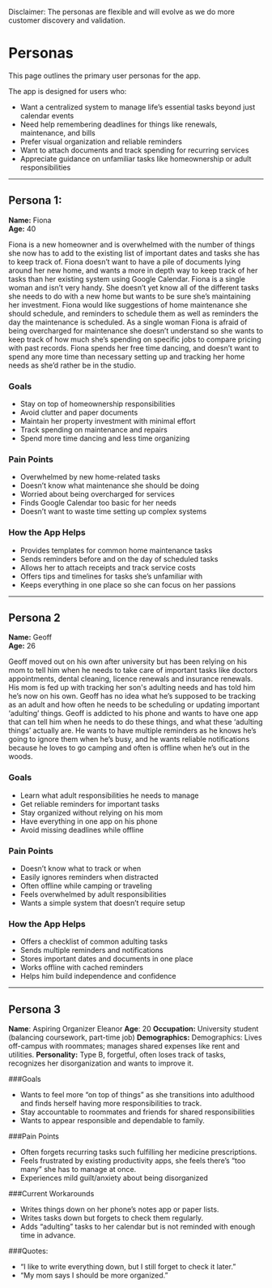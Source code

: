 Disclaimer: The personas are flexible and will evolve as we do more customer discovery and validation.

# Personas

This page outlines the primary user personas for the app.

The app is designed for users who:
- Want a centralized system to manage life’s essential tasks beyond just calendar events  
- Need help remembering deadlines for things like renewals, maintenance, and bills  
- Prefer visual organization and reliable reminders  
- Want to attach documents and track spending for recurring services  
- Appreciate guidance on unfamiliar tasks like homeownership or adult responsibilities  

---

## Persona 1: 

**Name:** Fiona  
**Age:** 40  

Fiona is a new homeowner and is overwhelmed with the number of things she now has to add to the existing list of important dates and tasks she has to keep track of. Fiona doesn’t want to have a pile of documents lying around her new home, and wants a more in depth way to keep track of her tasks than her existing system using Google Calendar. Fiona is a single woman and isn’t very handy. She doesn’t yet know all of the different tasks she needs to do with a new home but wants to be sure she’s maintaining her investment. Fiona would like suggestions of home maintenance she should schedule, and reminders to schedule them as well as reminders the day the maintenance is scheduled. As a single woman Fiona is afraid of being overcharged for maintenance she doesn’t understand so she wants to keep track of how much she’s spending on specific jobs to compare pricing with past records. Fiona spends her free time dancing, and doesn’t want to spend any more time than necessary setting up and tracking her home needs as she’d rather be in the studio. 

### Goals
- Stay on top of homeownership responsibilities  
- Avoid clutter and paper documents  
- Maintain her property investment with minimal effort  
- Track spending on maintenance and repairs  
- Spend more time dancing and less time organizing  

### Pain Points
- Overwhelmed by new home-related tasks  
- Doesn’t know what maintenance she should be doing  
- Worried about being overcharged for services  
- Finds Google Calendar too basic for her needs  
- Doesn’t want to waste time setting up complex systems  

### How the App Helps 
- Provides templates for common home maintenance tasks  
- Sends reminders before and on the day of scheduled tasks  
- Allows her to attach receipts and track service costs  
- Offers tips and timelines for tasks she’s unfamiliar with  
- Keeps everything in one place so she can focus on her passions  

---

## Persona 2

**Name:** Geoff  
**Age:** 26  

Geoff moved out on his own after university but has been relying on his mom to tell him when he needs to take care of important tasks like doctors appointments, dental cleaning, licence renewals and insurance renewals. His mom is fed up with tracking her son's adulting needs and has told him he’s now on his own. Geoff has no idea what he’s supposed to be tracking as an adult and how often he needs to be scheduling or updating important ‘adulting’ things. Geoff is addicted to his phone and wants to have one app that can tell him when he needs to do these things, and what these ‘adulting things’ actually are. He wants to have multiple reminders as he knows he’s going to ignore them when he’s busy, and he wants reliable notifications because he loves to go camping and often is offline when he’s out in the woods. 

### Goals
- Learn what adult responsibilities he needs to manage  
- Get reliable reminders for important tasks  
- Stay organized without relying on his mom  
- Have everything in one app on his phone  
- Avoid missing deadlines while offline  

### Pain Points
- Doesn’t know what to track or when  
- Easily ignores reminders when distracted  
- Often offline while camping or traveling  
- Feels overwhelmed by adult responsibilities  
- Wants a simple system that doesn’t require setup  

### How the App Helps 
- Offers a checklist of common adulting tasks  
- Sends multiple reminders and notifications  
- Stores important dates and documents in one place  
- Works offline with cached reminders  
- Helps him build independence and confidence

---

## Persona 3
**Name**: Aspiring Organizer Eleanor
**Age**: 20
**Occupation:** University student (balancing coursework, part-time job)
**Demographics:** Demographics: Lives off-campus with roommates; manages shared expenses like rent and utilities.
**Personality:** Type B, forgetful, often loses track of tasks, recognizes her disorganization and wants to improve it.

###Goals
- Wants to feel more “on top of things” as she transitions into adulthood and finds herself having more responsibilities to track.
- Stay accountable to roommates and friends for shared responsibilities
- Wants to appear responsible and dependable to family.

###Pain Points
- Often forgets recurring tasks such fulfilling her medicine prescriptions.
- Feels frustrated by existing productivity apps, she feels there’s “too many” she has to manage at once.
- Experiences mild guilt/anxiety about being disorganized

###Current Workarounds
- Writes things down on her phone’s notes app or paper lists.
- Writes tasks down but forgets to check them regularly.
- Adds “adulting” tasks to her calendar but is not reminded with enough time in advance.

###Quotes: 
- “I like to write everything down, but I still forget to check it later.”
- “My mom says I should be more organized.”

